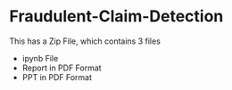 # Fraudulent-Claim-Detection
This has a Zip File, which contains 3 files
- ipynb File
- Report in PDF Format
- PPT in PDF Format
